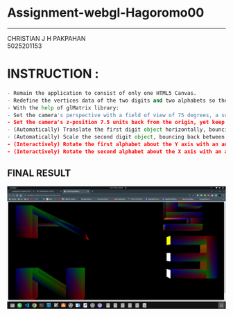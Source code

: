 # **Assignment-webgl-Hagoromo00**
---

CHRISTIAN J H PAKPAHAN <br>
5025201153 

# **INSTRUCTION :**
``` python
- Remain the application to consist of only one HTML5 Canvas.
- Redefine the vertices data of the two digits and two alphabets so they are extruded into 3D objects. In other words, equip the vertices data with z values.
- With the help of glMatrix library:
- Set the camera's perspective with a field of view of 75 degrees, a square aspect ratio, a near clip of 0.5, and a far clip of 50.0.
- Set the camera's z-position 7.5 units back from the origin, yet keep the camera looking at the origin.
- (Automatically) Translate the first digit object horizontally, bouncing back between the right and left edges of the canvas with a speed of 0.0xxx units per frame where xxx is the last three digits of your student ID.
- (Automatically) Scale the second digit object, bouncing back between its half-size and double-size with a scaling speed of your choice (it's up to you).
- (Interactively) Rotate the first alphabet about the Y axis with an angular speed of your choice (it's up to you) when the left or right arrow key is pressed.
- (Interactively) Rotate the second alphabet about the X axis with an angular speed of your choice (it's up to you) when the up or down key is pressed
```

## **FINAL RESULT**
![image](https://github.com/cg20221i/assignment-webgl-Hagoromo00/blob/master/3D%20Assignment/Result%203D/Front.jpeg)
